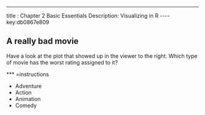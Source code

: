 ----
title : Chapter 2 Basic Essentials
Description: Visualizing in R 
---- key:db0867e809

## A really bad movie

Have a look at the plot that showed up in the viewer to the right. Which type of movie has the worst rating assigned to it?

*** =instructions
- Adventure
- Action
- Animation
- Comedy
